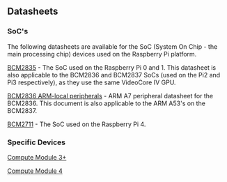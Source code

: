 ## Datasheets

### SoC's

The following datasheets are available for the SoC (System On Chip - the main processing chip) devices used on the Raspberry Pi platform.

[BCM2835](https://datasheets.raspberrypi.org/bcm2835/bcm2835-peripherals.pdf) - The SoC used on the Raspberry Pi 0 and 1. This datasheet is also applicable to the BCM2836 and BCM2837 SoCs (used on the Pi2 and Pi3 respectively), as they use the same VideoCore IV GPU.

[BCM2836 ARM-local peripherals](https://datasheets.raspberrypi.org/bcm2836/bcm2836-peripherals.pdf) - ARM A7 peripheral datasheet for the BCM2836. This document is also applicable to the ARM A53's on the BCM2837.

[BCM2711](https://datasheets.raspberrypi.org/bcm2711/bcm2711-peripherals.pdf) - The SoC used on the Raspberry Pi 4.


### Specific Devices

[Compute Module 3+](https://datasheets.raspberrypi.org/cm/cm3-plus-datasheet.pdf)

[Compute Module 4](https://datasheets.raspberrypi.org/cm4/cm4-datasheet.pdf)
